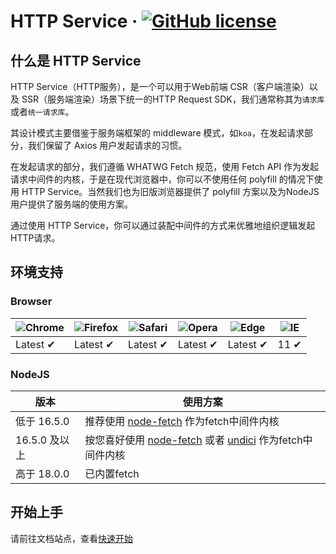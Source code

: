 # HTTP Service &middot; [![GitHub license](https://img.shields.io/badge/license-Apache2.0-blue.svg)](https://github.com/bilibili/http-service/blob/main/LICENSE)

## 什么是 HTTP Service

HTTP Service（HTTP服务），是一个可以用于Web前端 CSR（客户端渲染）以及 SSR（服务端渲染）场景下统一的HTTP Request SDK，我们通常称其为`请求库`或者`统一请求库`。

其设计模式主要借鉴于服务端框架的 middleware 模式，如`koa`，在发起请求部分，我们保留了 Axios 用户发起请求的习惯。

在发起请求的部分，我们遵循 WHATWG Fetch 规范，使用 Fetch API 作为发起请求中间件的内核，于是在现代浏览器中，你可以不使用任何 polyfill 的情况下使用 HTTP Service。当然我们也为旧版浏览器提供了 polyfill 方案以及为NodeJS用户提供了服务端的使用方案。

通过使用 HTTP Service，你可以通过装配中间件的方式来优雅地组织逻辑发起HTTP请求。

## 环境支持

### Browser

![Chrome](https://raw.githubusercontent.com/alrra/browser-logos/main/src/chrome/chrome_48x48.png) | ![Firefox](https://raw.githubusercontent.com/alrra/browser-logos/main/src/firefox/firefox_48x48.png) | ![Safari](https://raw.githubusercontent.com/alrra/browser-logos/main/src/safari/safari_48x48.png) | ![Opera](https://raw.githubusercontent.com/alrra/browser-logos/main/src/opera/opera_48x48.png) | ![Edge](https://raw.githubusercontent.com/alrra/browser-logos/main/src/edge/edge_48x48.png) | ![IE](https://raw.githubusercontent.com/alrra/browser-logos/master/src/archive/internet-explorer_9-11/internet-explorer_9-11_48x48.png) |
--- | --- | --- | --- | --- | --- |
Latest ✔ | Latest ✔ | Latest ✔ | Latest ✔ | Latest ✔ | 11 ✔ |

### NodeJS

| 版本 | 使用方案 |
|----------------|---------|
| 低于 16.5.0    | 推荐使用 [node-fetch](https://github.com/node-fetch/node-fetch) 作为fetch中间件内核 |
| 16.5.0 及以上  | 按您喜好使用 [node-fetch](https://github.com/node-fetch/node-fetch) 或者 [undici](https://github.com/nodejs/undici) 作为fetch中间件内核 |
| 高于 18.0.0    | 已内置fetch |

## 开始上手

请前往文档站点，查看[快速开始](https://bilibili.github.io/http-service/intro/what-is.html)

